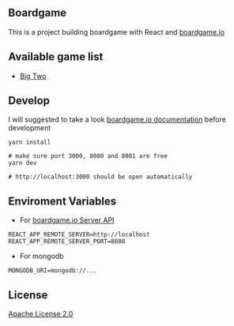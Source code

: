 ## Boardgame

This is a project building boardgame with React and <a href="https://boardgame.io/" target="_blank">boardgame.io</a>

## Available game list

- [Big Two](./src/Game/BigTwo)

## Develop

I will suggested to take a look [boardgame.io documentation](https://boardgame.io/#/) before development

```
yarn install

# make sure port 3000, 8080 and 8081 are free
yarn dev

# http://localhost:3000 should be open automatically
```

## Enviroment Variables

- For [boardgame.io Server API](https://boardgame.io/#/api/Server)

```
REACT_APP_REMOTE_SERVER=http://localhost
REACT_APP_REMOTE_SERVER_PORT=8080
```

- For mongodb

```
MONGODB_URI=mongodb://...
```

## License

[Apache License 2.0](LICENSE)
